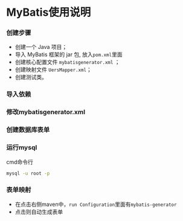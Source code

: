 # MyBatis使用说明
### 创建步骤
- 创建一个 Java 项目；
- 导入 MyBatis 框架的 jar 包, 放入`pom.xml`里面
- 创建核心配置文件 `mybatisgenerator.xml` ；
- 创建映射文件 `UersMapper.xml`；
- 创建测试类。

### 导入依赖
### 修改mybatisgenerator.xml
### 创建数据库表单
### 运行mysql
cmd命令行
```cmd
mysql -u root -p
```
### 表单映射
- 在点击右侧maven中，`run Configuration`里面有`mybatis-generator`
- 点击则自动生成表单



